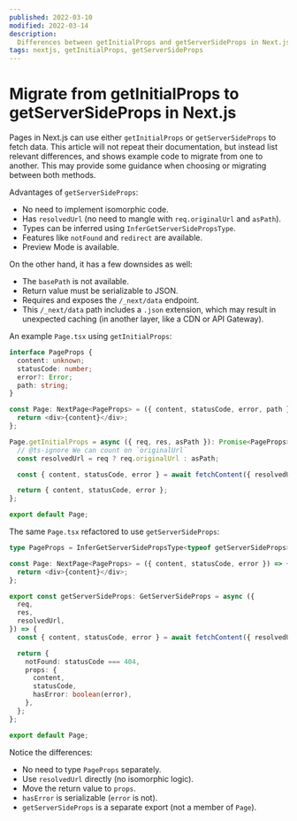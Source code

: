 ```yaml
---
published: 2022-03-10
modified: 2022-03-14
description:
  Differences between getInitialProps and getServerSideProps in Next.js
tags: nextjs, getInitialProps, getServerSideProps
---
```


# Migrate from getInitialProps to getServerSideProps in Next.js

Pages in Next.js can use either `getInitialProps` or `getServerSideProps` to
fetch data. This article will not repeat their documentation, but instead list
relevant differences, and shows example code to migrate from one to another.
This may provide some guidance when choosing or migrating between both methods.

Advantages of `getServerSideProps`:

- No need to implement isomorphic code.
- Has `resolvedUrl` (no need to mangle with `req.originalUrl` and `asPath`).
- Types can be inferred using `InferGetServerSidePropsType`.
- Features like `notFound` and `redirect` are available.
- Preview Mode is available.

On the other hand, it has a few downsides as well:

- The `basePath` is not available.
- Return value must be serializable to JSON.
- Requires and exposes the `/_next/data` endpoint.
- This `/_next/data` path includes a `.json` extension, which may result in
  unexpected caching (in another layer, like a CDN or API Gateway).

An example `Page.tsx` using `getInitialProps`:

```typescript
interface PageProps {
  content: unknown;
  statusCode: number;
  error?: Error;
  path: string;
}

const Page: NextPage<PageProps> = ({ content, statusCode, error, path }) => {
  return <div>{content}</div>;
};

Page.getInitialProps = async ({ req, res, asPath }): Promise<PageProps> => {
  // @ts-ignore We can count on `originalUrl`
  const resolvedUrl = req ? req.originalUrl : asPath;

  const { content, statusCode, error } = await fetchContent({ resolvedUrl });

  return { content, statusCode, error };
};

export default Page;
```

The same `Page.tsx` refactored to use `getServerSideProps`:

```typescript
type PageProps = InferGetServerSidePropsType<typeof getServerSideProps>;

const Page: NextPage<PageProps> = ({ content, statusCode, error }) => {
  return <div>{content}</div>;
};

export const getServerSideProps: GetServerSideProps = async ({
  req,
  res,
  resolvedUrl,
}) => {
  const { content, statusCode, error } = await fetchContent({ resolvedUrl });

  return {
    notFound: statusCode === 404,
    props: {
      content,
      statusCode,
      hasError: boolean(error),
    },
  };
};

export default Page;
```

Notice the differences:

- No need to type `PageProps` separately.
- Use `resolvedUrl` directly (no isomorphic logic).
- Move the return value to `props`.
- `hasError` is serializable (`error` is not).
- `getServerSideProps` is a separate export (not a member of `Page`).
